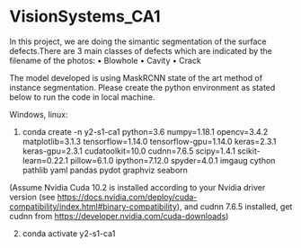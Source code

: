 # VisionSystems_CA1
In this project, we are doing the simantic segmentation of the surface defects.There are 3 main classes of defects which are indicated by the filename of the photos:
•	Blowhole
•	Cavity 
•	Crack

The model developed is using MaskRCNN state of the art method of instance segmentation. Please create the python environment as stated below to run the code in local machine.

Windows, linux:
1. conda create -n y2-s1-ca1 python=3.6 numpy=1.18.1 opencv=3.4.2 matplotlib=3.1.3 tensorflow=1.14.0 tensorflow-gpu=1.14.0 keras=2.3.1 keras-gpu=2.3.1 cudatoolkit=10.0 cudnn=7.6.5 scipy=1.4.1 scikit-learn=0.22.1 pillow=6.1.0 ipython=7.12.0 spyder=4.0.1 imgaug cython pathlib yaml pandas pydot graphviz seaborn

(Assume Nvidia Cuda 10.2 is installed according to your Nvidia driver version (see https://docs.nvidia.com/deploy/cuda-compatibility/index.html#binary-compatibility), and cudnn 7.6.5 installed, get cudnn from https://developer.nvidia.com/cuda-downloads)

 2. conda activate y2-s1-ca1
